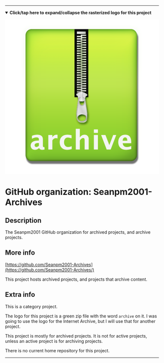 
***

<!--

<details><summary><b lang="en">Click/tap here to expand/collapse the vectorized logo for this project</b></summary>

![Linter_logo_v2.svg failed to load. The file may be missing or corrupt. Check the file path for errors first.](/AdditionalInfo/2/Seanpm2001-Archives/Linter_logo_v2.svg)

</details>

!-->

<details open><summary><b lang="en">Click/tap here to expand/collapse the rasterized logo for this project</b></summary>

![Archives_Icon1.png failed to load. The file may be missing or corrupt. Check the file path for errors first.](/AdditionalInfo/2/Seanpm2001-Archives/Archives_Icon1.png)

</details>

# GitHub organization: Seanpm2001-Archives

## Description

The Seanpm2001 GitHub organization for archived projects, and archive projects.

## More info

[https://github.com/Seanpm2001-Archives](https://github.com/Seanpm2001-Archives/)

This project hosts archived projects, and projects that archive content.

## Extra info

This is a category project.

The logo for this project is a green zip file with the word `archive` on it. I was going to use the logo for the Internet Archive, but I will use that for another project.

This project is mostly for archived projects. It is not for active projects, unless an active project is for archiving projects.

<!--

The homepage for <project> is located <here>

!-->

There is no current home repository for this project.

***
